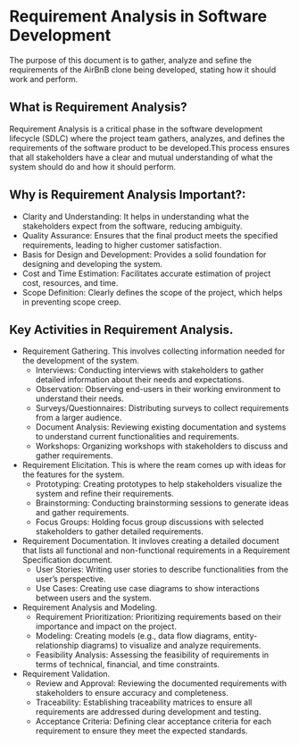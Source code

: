 # Requirement Analysis in Software Development

The purpose of this document is to gather, analyze and sefine the requirements of the AirBnB clone being developed, stating how it should work and perform.

## What is Requirement Analysis?
Requirement Analysis is a critical phase in the software development lifecycle (SDLC) where the project team gathers, analyzes, and defines the requirements of the software product to be developed.This process ensures that all stakeholders have a clear and mutual understanding of what the system should do and how it should perform.

## Why is Requirement Analysis Important?:
- Clarity and Understanding: It helps in understanding what the stakeholders expect from the software, reducing ambiguity.
- Quality Assurance: Ensures that the final product meets the specified requirements, leading to higher customer satisfaction.
- Basis for Design and Development: Provides a solid foundation for designing and developing the system.
- Cost and Time Estimation: Facilitates accurate estimation of project cost, resources, and time.
- Scope Definition: Clearly defines the scope of the project, which helps in preventing scope creep.

## Key Activities in Requirement Analysis.
* Requirement Gathering. This involves collecting information needed for the development of the system.
  + Interviews: Conducting interviews with stakeholders to gather detailed information about their needs and expectations.
  + Observation: Observing end-users in their working environment to understand their needs.
  + Surveys/Questionnaires: Distributing surveys to collect requirements from a larger audience.
  + Document Analysis: Reviewing existing documentation and systems to understand current functionalities and requirements.
  + Workshops: Organizing workshops with stakeholders to discuss and gather requirements.
* Requirement Elicitation. This is where the ream comes up with ideas for the features for the system.
  + Prototyping: Creating prototypes to help stakeholders visualize the system and refine their requirements.
  + Brainstorming: Conducting brainstorming sessions to generate ideas and gather requirements.
  + Focus Groups: Holding focus group discussions with selected stakeholders to gather detailed requirements.
* Requirement Documentation. It invloves creating a detailed document that lists all functional and non-functional requirements in a Requirement Specification document.
  + User Stories: Writing user stories to describe functionalities from the user’s perspective.
  + Use Cases: Creating use case diagrams to show interactions between users and the system.
* Requirement Analysis and Modeling.
  + Requirement Prioritization: Prioritizing requirements based on their importance and impact on the project.
  + Modeling: Creating models (e.g., data flow diagrams, entity-relationship diagrams) to visualize and analyze requirements.
  + Feasibility Analysis: Assessing the feasibility of requirements in terms of technical, financial, and time constraints.
* Requirement Validation.
  + Review and Approval: Reviewing the documented requirements with stakeholders to ensure accuracy and completeness.
  + Traceability: Establishing traceability matrices to ensure all requirements are addressed during development and testing.
  + Acceptance Criteria: Defining clear acceptance criteria for each requirement to ensure they meet the expected standards.
